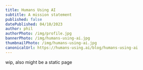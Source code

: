 ```yaml
---
title: Humans Using AI
subtitle: A mission statement
published: false
datePublished: 04/10/2023
author: phil
authorPhoto: /img/profile.jpg
bannerPhoto: /img/humans-using-ai.jpg
thumbnailPhoto: /img/humans-using-ai.jpg
canonicalUrl: https://humans-using.ai/blog/humans-using-ai
---
```


wip, also might be a static page
